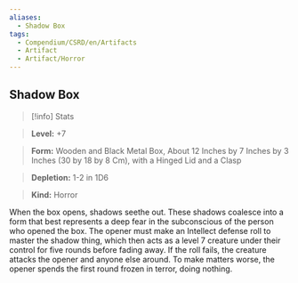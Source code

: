 ```yaml
---
aliases:
  - Shadow Box
tags:
  - Compendium/CSRD/en/Artifacts
  - Artifact
  - Artifact/Horror
---
```

  
    
## Shadow Box    
>[!info] Stats    
> **Level:** +7    
> **Form:** Wooden and Black Metal Box, About 12 Inches by 7 Inches by 3 Inches (30 by 18 by 8 Cm), with a Hinged Lid and a Clasp    
> **Depletion:** 1-2 in 1D6    
> **Kind:** Horror  
    
When the box opens, shadows seethe out. These shadows coalesce into a form that best represents a deep fear in the subconscious of the person who opened the box. The opener must make an Intellect defense roll to master the shadow thing, which then acts as a level 7 creature under their control for five rounds before fading away. If the roll fails, the creature attacks the opener and anyone else around. To make matters worse, the opener spends the first round frozen in terror, doing nothing.